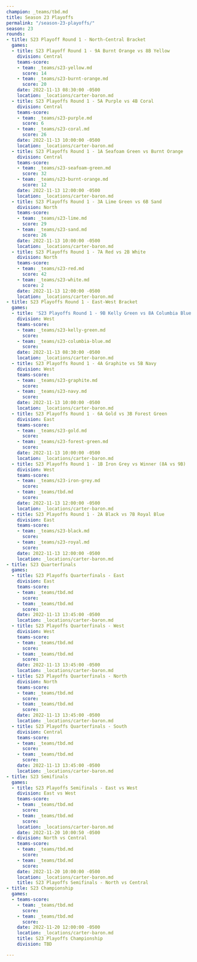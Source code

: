 ```yaml
---
champion: _teams/tbd.md
title: Season 23 Playoffs
permalink: "/season-23-playoffs/"
season: 23
rounds:
- title: S23 Playoff Round 1 - North-Central Bracket
  games:
  - title: S23 Playoff Round 1 - 9A Burnt Orange vs 8B Yellow
    division: Central
    teams-score:
    - team: _teams/s23-yellow.md
      score: 14
    - team: _teams/s23-burnt-orange.md
      score: 20
    date: 2022-11-13 08:30:00 -0500
    location: _locations/carter-baron.md
  - title: S23 Playoffs Round 1 - 5A Purple vs 4B Coral
    division: Central
    teams-score:
    - team: _teams/s23-purple.md
      score: 6
    - team: _teams/s23-coral.md
      score: 26
    date: 2022-11-13 10:00:00 -0500
    location: _locations/carter-baron.md
  - title: S23 Playoffs Round 1 - 1A Seafoam Green vs Burnt Orange
    division: Central
    teams-score:
    - team: _teams/s23-seafoam-green.md
      score: 32
    - team: _teams/s23-burnt-orange.md
      score: 12
    date: 2022-11-13 12:00:00 -0500
    location: _locations/carter-baron.md
  - title: S23 Playoffs Round 1 - 3A Lime Green vs 6B Sand
    division: North
    teams-score:
    - team: _teams/s23-lime.md
      score: 29
    - team: _teams/s23-sand.md
      score: 26
    date: 2022-11-13 10:00:00 -0500
    location: _locations/carter-baron.md
  - title: S23 Playoffs Round 1 - 7A Red vs 2B White
    division: North
    teams-score:
    - team: _teams/s23-red.md
      score: 42
    - team: _teams/s23-white.md
      score: 2
    date: 2022-11-13 12:00:00 -0500
    location: _locations/carter-baron.md
- title: S23 Playoffs Round 1 - East-West Bracket
  games:
  - title: 'S23 Playoffs Round 1 - 9B Kelly Green vs 8A Columbia Blue '
    division: West
    teams-score:
    - team: _teams/s23-kelly-green.md
      score: 
    - team: _teams/s23-columbia-blue.md
      score: 
    date: 2022-11-13 08:30:00 -0500
    location: _locations/carter-baron.md
  - title: S23 Playoffs Round 1 - 4A Graphite vs 5B Navy
    division: West
    teams-score:
    - team: _teams/s23-graphite.md
      score: 
    - team: _teams/s23-navy.md
      score: 
    date: 2022-11-13 10:00:00 -0500
    location: _locations/carter-baron.md
  - title: S23 Playoffs Round 1 - 6A Gold vs 3B Forest Green
    division: East
    teams-score:
    - team: _teams/s23-gold.md
      score: 
    - team: _teams/s23-forest-green.md
      score: 
    date: 2022-11-13 10:00:00 -0500
    location: _locations/carter-baron.md
  - title: S23 Playoffs Round 1 - 1B Iron Grey vs Winner (8A vs 9B)
    division: West
    teams-score:
    - team: _teams/s23-iron-grey.md
      score: 
    - team: _teams/tbd.md
      score: 
    date: 2022-11-13 12:00:00 -0500
    location: _locations/carter-baron.md
  - title: S23 Playoffs Round 1 - 2A Black vs 7B Royal Blue
    division: East
    teams-score:
    - team: _teams/s23-black.md
      score: 
    - team: _teams/s23-royal.md
      score: 
    date: 2022-11-13 12:00:00 -0500
    location: _locations/carter-baron.md
- title: S23 Quarterfinals
  games:
  - title: S23 Playoffs Quarterfinals - East
    division: East
    teams-score:
    - team: _teams/tbd.md
      score: 
    - team: _teams/tbd.md
      score: 
    date: 2022-11-13 13:45:00 -0500
    location: _locations/carter-baron.md
  - title: S23 Playoffs Quarterfinals - West
    division: West
    teams-score:
    - team: _teams/tbd.md
      score: 
    - team: _teams/tbd.md
      score: 
    date: 2022-11-13 13:45:00 -0500
    location: _locations/carter-baron.md
  - title: S23 Playoffs Quarterfinals - North
    division: North
    teams-score:
    - team: _teams/tbd.md
      score: 
    - team: _teams/tbd.md
      score: 
    date: 2022-11-13 13:45:00 -0500
    location: _locations/carter-baron.md
  - title: S23 Playoffs Quarterfinals - South
    division: Central
    teams-score:
    - team: _teams/tbd.md
      score: 
    - team: _teams/tbd.md
      score: 
    date: 2022-11-13 13:45:00 -0500
    location: _locations/carter-baron.md
- title: S23 Semifinals
  games:
  - title: S23 Playoffs Semifinals - East vs West
    division: East vs West
    teams-score:
    - team: _teams/tbd.md
      score: 
    - team: _teams/tbd.md
      score: 
    location: _locations/carter-baron.md
    date: 2022-11-20 10:00:50 -0500
  - division: North vs Central
    teams-score:
    - team: _teams/tbd.md
      score: 
    - team: _teams/tbd.md
      score: 
    date: 2022-11-20 10:00:00 -0500
    location: _locations/carter-baron.md
    title: S23 Playoffs Semifinals - North vs Central
- title: S23 Championship
  games:
  - teams-score:
    - team: _teams/tbd.md
      score: 
    - team: _teams/tbd.md
      score: 
    date: 2022-11-20 12:00:00 -0500
    location: _locations/carter-baron.md
    title: S23 Playoffs Championship
    division: TBD

---
```

